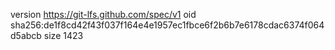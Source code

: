 version https://git-lfs.github.com/spec/v1
oid sha256:de1f8cd42f43f037f164e4e1957ec1fbce6f2b6b7e6178cdac6374f064d5abcb
size 1423
